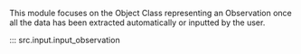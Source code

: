 This module focuses on the Object Class representing an Observation once all the data has been extracted automatically or inputted by the user. 

::: src.input.input_observation
